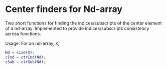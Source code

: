 # Center finders for Nd-array

Two short functions for finding the indices/subscripts of the center element of a nd-array.
Implemented to provide indices/subscripts consistency across functions.

Usage:
For an nd-array, `X`,

```matlab
Nd = size(X);
cInd = ctrInd(Nd);
cSub = ctrSub(Nd);
```
